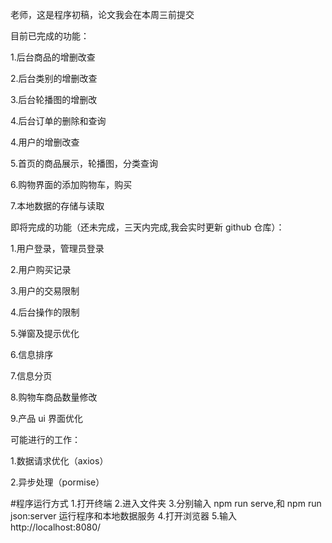 老师，这是程序初稿，论文我会在本周三前提交

目前已完成的功能：

1.后台商品的增删改查

2.后台类别的增删改查

3.后台轮播图的增删改

4.后台订单的删除和查询

4.用户的增删改查

5.首页的商品展示，轮播图，分类查询

6.购物界面的添加购物车，购买

7.本地数据的存储与读取

即将完成的功能（还未完成，三天内完成,我会实时更新 github 仓库）：

1.用户登录，管理员登录

2.用户购买记录

3.用户的交易限制

4.后台操作的限制

5.弹窗及提示优化

6.信息排序

7.信息分页

8.购物车商品数量修改

9.产品 ui 界面优化

可能进行的工作：

1.数据请求优化（axios）

2.异步处理（pormise）

#程序运行方式 1.打开终端 2.进入文件夹 3.分别输入 npm run serve,和 npm run json:server 运行程序和本地数据服务 4.打开浏览器 5.输入http://localhost:8080/
